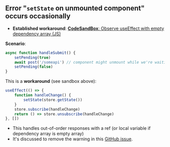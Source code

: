 ## Error "`setState` on unmounted component" occurs occasionally

- **Established workaround**: [**CodeSandBox**: Observe useEffect with empty dependency array (JS)](https://codesandbox.io/s/18-check-for-unmount-fjryg)

**Scenario**:

```ts
async function handleSubmit() {
    setPending(true)
    await post('/someapi') // component might unmount while we're waiting
    setPending(false)
}
```

This is a **workaround** (see sandbox above):

```ts
useEffect(() => {
    function handleChange() {
        setState(store.getState())
    }
    store.subscribe(handleChange)
    return () => store.unsubscribe(handleChange)
}, [])
```

- This handles out-of-order responses with a ref (or local variable if dependency array is empty array)
- It's discussed to remove the warning in this [GitHub issue](https://github.com/facebook/react/pull/22114).